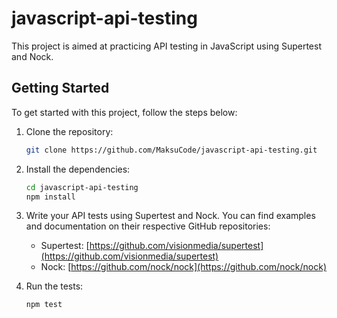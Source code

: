 # javascript-api-testing

This project is aimed at practicing API testing in JavaScript using Supertest and Nock.

## Getting Started

To get started with this project, follow the steps below:

1. Clone the repository:

    ```bash
    git clone https://github.com/MaksuCode/javascript-api-testing.git
    ```

2. Install the dependencies:

    ```bash
    cd javascript-api-testing
    npm install
    ```

3. Write your API tests using Supertest and Nock. You can find examples and documentation on their respective GitHub repositories:

    - Supertest: [https://github.com/visionmedia/supertest](https://github.com/visionmedia/supertest)
    - Nock: [https://github.com/nock/nock](https://github.com/nock/nock)

4. Run the tests:

    ```bash
    npm test
    ```
